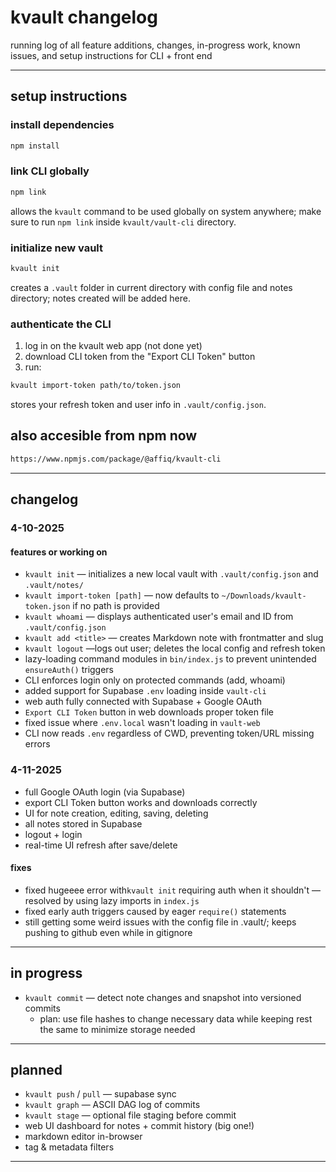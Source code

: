 # kvault changelog

running log of all feature additions, changes, in-progress work, known issues, and setup instructions for CLI + front end

---

## setup instructions

### install dependencies
```bash
npm install
```

### link CLI globally
```bash
npm link
```
allows the `kvault` command to be used globally on system anywhere; make sure to run `npm link` inside `kvault/vault-cli` directory.

### initialize new vault
```bash
kvault init
```
creates a `.vault` folder in current directory with config file and notes directory; notes created will be added here.

### authenticate the CLI
1. log in on the kvault web app (not done yet)
2. download CLI token from the "Export CLI Token" button
3. run:
```bash
kvault import-token path/to/token.json
```
stores your refresh token and user info in `.vault/config.json`.

## also accesible from npm now
```bash
https://www.npmjs.com/package/@affiq/kvault-cli
```

---

## changelog

### 4-10-2025

#### features or working on
- `kvault init` — initializes a new local vault with `.vault/config.json` and `.vault/notes/`
- `kvault import-token [path]` — now defaults to `~/Downloads/kvault-token.json` if no path is provided
- `kvault whoami` — displays authenticated user's email and ID from `.vault/config.json`
- `kvault add <title>` — creates Markdown note with frontmatter and slug
- `kvault logout` —logs out user; deletes the local config and refresh token
- lazy-loading command modules in `bin/index.js` to prevent unintended `ensureAuth()` triggers
- CLI enforces login only on protected commands (add, whoami)
- added support for Supabase `.env` loading inside `vault-cli`
- web auth fully connected with Supabase + Google OAuth
- `Export CLI Token` button in web downloads proper token file
- fixed issue where `.env.local` wasn't loading in `vault-web`
- CLI now reads `.env` regardless of CWD, preventing token/URL missing errors

### 4-11-2025
- full Google OAuth login (via Supabase)
- export CLI Token button works and downloads correctly
- UI for note creation, editing, saving, deleting
- all notes stored in Supabase
- logout + login
- real-time UI refresh after save/delete

#### fixes

- fixed hugeeee error with`kvault init` requiring auth when it shouldn't — resolved by using lazy imports in `index.js`
- fixed early auth triggers caused by eager `require()` statements
- still getting some weird issues with the config file in .vault/; keeps pushing to github even while in gitignore

---

## in progress

- `kvault commit` — detect note changes and snapshot into versioned commits
  - plan: use file hashes to change necessary data while keeping rest the same to minimize storage needed

---

## planned

- `kvault push` / `pull` — supabase sync
- `kvault graph` — ASCII DAG log of commits
- `kvault stage` — optional file staging before commit
- web UI dashboard for notes + commit history (big one!)
- markdown editor in-browser
- tag & metadata filters

---

